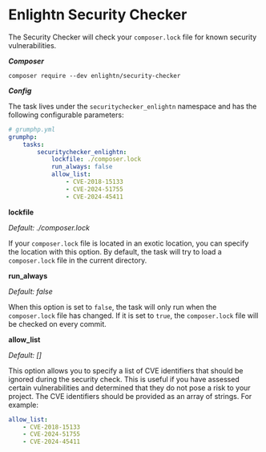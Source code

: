 # Enlightn Security Checker

The Security Checker will check your `composer.lock` file for known security vulnerabilities.

***Composer***

```
composer require --dev enlightn/security-checker
```

***Config***

The task lives under the `securitychecker_enlightn` namespace and has the following configurable parameters:

```yaml
# grumphp.yml
grumphp:
    tasks:
        securitychecker_enlightn:
            lockfile: ./composer.lock
            run_always: false
            allow_list:
                - CVE-2018-15133
                - CVE-2024-51755
                - CVE-2024-45411
```

**lockfile**

*Default: ./composer.lock*

If your `composer.lock` file is located in an exotic location, you can specify the location with this option. By default, the task will try to load a `composer.lock` file in the current directory.

**run_always**

*Default: false*

When this option is set to `false`, the task will only run when the `composer.lock` file has changed. If it is set to `true`, the `composer.lock` file will be checked on every commit.

**allow_list**

*Default: []*

This option allows you to specify a list of CVE identifiers that should be ignored during the security check. This is useful if you have assessed certain vulnerabilities and determined that they do not pose a risk to your project. The CVE identifiers should be provided as an array of strings. For example:

```yaml
allow_list:
    - CVE-2018-15133
    - CVE-2024-51755
    - CVE-2024-45411
```

